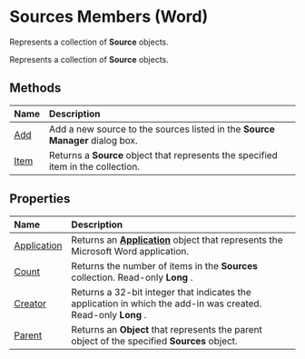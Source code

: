 
# Sources Members (Word)
Represents a collection of  **Source** objects.

Represents a collection of  **Source** objects.


## Methods



|**Name**|**Description**|
|:-----|:-----|
|[Add](638d00ba-ce25-bca7-5c4c-d63f28fd13ac.md)|Add a new source to the sources listed in the  **Source Manager** dialog box.|
|[Item](350313b6-3646-b4ad-44a0-03a276a14bfe.md)|Returns a  **Source** object that represents the specified item in the collection.|

## Properties



|**Name**|**Description**|
|:-----|:-----|
|[Application](ef633771-31ec-2f4d-d594-9859a13785ff.md)|Returns an  **[Application](d1cf6f8f-4e88-bf01-93b4-90a83f79cb44.md)** object that represents the Microsoft Word application.|
|[Count](06a6f0b3-1591-52b3-fcff-aca4324a80e3.md)|Returns the number of items in the  **Sources** collection. Read-only **Long** .|
|[Creator](1d43b533-d4ed-8fa9-73ce-51050eb78da4.md)|Returns a 32-bit integer that indicates the application in which the add-in was created. Read-only  **Long** .|
|[Parent](878e35af-45ed-19b6-f400-86dfe9740a09.md)|Returns an  **Object** that represents the parent object of the specified **Sources** object.|
